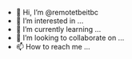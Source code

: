 - 👋 Hi, I’m @remotetbeitbc
- 👀 I’m interested in ...
- 🌱 I’m currently learning ...
- 💞️ I’m looking to collaborate on ...
- 📫 How to reach me ...

<!---
remotetbeitbc/remotetbeitbc is a ✨ special ✨ repository because its `README.md` (this file) appears on your GitHub profile.
You can click the Preview link to take a look at your changes.
--->

